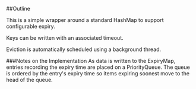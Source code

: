 ##Outline

This is a simple wrapper around a standard HashMap to support configurable expiry. 

Keys can be written with an associated timeout. 

Eviction is automatically scheduled using a background thread. 


###Notes on the Implementation
As data is written to the ExpiryMap, entries recording the expiry time are placed on a PriorityQueue. The queue is ordered 
by the entry's expiry time so items expiring soonest move to the head of the queue. 
